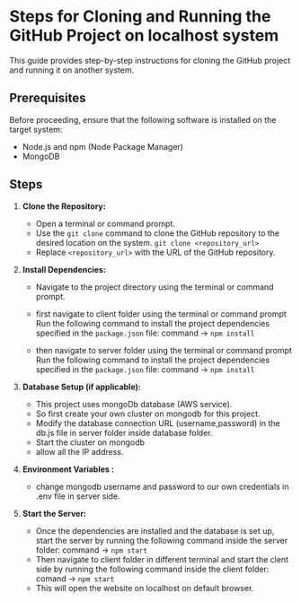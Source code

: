 # Steps for Cloning and Running the GitHub Project on localhost system

This guide provides step-by-step instructions for cloning the GitHub project and running it on another system.

## Prerequisites

Before proceeding, ensure that the following software is installed on the target system:

- Node.js and npm (Node Package Manager)
- MongoDB 

## Steps

1. **Clone the Repository:**
   - Open a terminal or command prompt.
   - Use the `git clone` command to clone the GitHub repository to the desired location on the system.
    `git clone <repository_url>`
   - Replace `<repository_url>` with the URL of the GitHub repository.

2. **Install Dependencies:**
   - Navigate to the project directory using the terminal or command prompt.
   
   - first navigate to client folder using the terminal or command prompt
        Run the following command to install the project dependencies specified in the `package.json` file:
         command   ->   `npm install`

   - then navigate to server folder using the terminal or command prompt
        Run the following command to install the project dependencies specified in the `package.json` file:
         command   ->   `npm install`


3. **Database Setup (if applicable):**
   - This project uses mongoDb database (AWS service).
   - So first create your own cluster on mongodb for this project.
   - Modify the database connection URL (username,password) in the db.js file in server folder inside    database folder.
   - Start the cluster on mongodb
   - allow all the IP address.

4. **Environment Variables :**
   - change mongodb username and password to our own credentials in .env file in server side.

5. **Start the Server:**
   - Once the dependencies are installed and the database is set up, start the server by running the following command inside the server folder:
    command -> `npm start`
   - Then navigate to client folder in different terminal and start the clent side by running the following command inside the client folder:
    comand  -> `npm start`
   - This will open the website on localhost on default browser.
